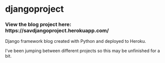 # djangoproject
<h3> View the blog project here: https://savdjangoproject.herokuapp.com/</h3>
<p>Django framework blog created with Python and deployed to Heroku.</p>
<p>I've been jumping between different projects so this may be unfinished for a bit.</p>

